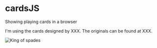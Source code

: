 # cardsJS
Showing playing cards in a browser

I'm using the cards designed by XXX.  The originals can be found at XXX.

![King of spades](https://rawgit.com/richardschneider/cardsJS/master/images/KS.svg)

